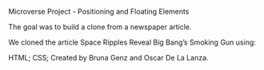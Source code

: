 Microverse Project - Positioning and Floating Elements

The goal was to build a clone from a newspaper article.

We cloned the article Space Ripples Reveal Big Bang’s Smoking Gun using:

HTML;
CSS;
Created by Bruna Genz and Oscar De La Lanza.
